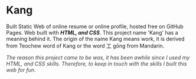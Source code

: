 # Kang

<p>
                        Built Static Web of online resume or online profile, hosted free on GitHub Pages.
                        Web built with <strong><i>HTML, and CSS</i></strong>. 
                        This project name 'Kang' has a meaning behind it.
                        The origin of the name Kang means work, it is derived from Teochew word 
                        of Kang or the word 工 gōng from Mandarin.
                    </p>
                    <i style="font-size:14px;color: #3a3b3c">The reason this project came to be was, 
                        it has been awhile since I used my HTML, and CSS skills. Therefore, to keep in touch with the skills
                        I built this web for fun. </i>
                    </p>
